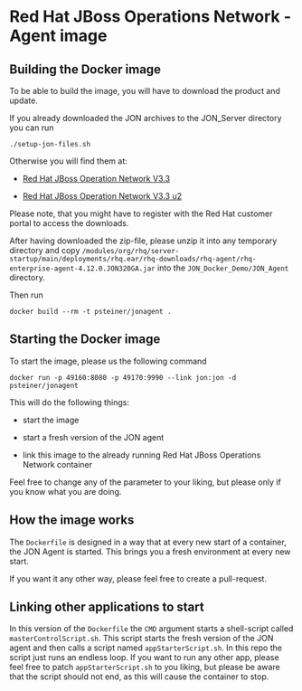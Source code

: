 Red Hat JBoss Operations Network - Agent image	
==============================================

Building the Docker image
-------------------------

To be able to build the image, you will have to download the product and update.

If you already downloaded the JON archives to the JON_Server directory you can run
```
./setup-jon-files.sh
```

Otherwise you will find them at:

* [Red Hat JBoss Operation Network V3.3](https://access.redhat.com/jbossnetwork/restricted/softwareDetail.html?softwareId=34143&product=em&version=3.3&downloadType=distributions)

* [Red Hat JBoss Operation Network V3.3 u2](https://access.redhat.com/jbossnetwork/restricted/softwareDetail.html?softwareId=37793&product=em&version=3.3&downloadType=patches)

Please note, that you might have to register with the Red Hat customer portal to access the downloads.

After having downloaded the zip-file, please unzip it into any temporary directory and copy `/modules/org/rhq/server-startup/main/deployments/rhq.ear/rhq-downloads/rhq-agent/rhq-enterprise-agent-4.12.0.JON320GA.jar` into the `JON_Docker_Demo/JON_Agent` directory.

Then run
```
docker build --rm -t psteiner/jonagent .
```


Starting the Docker image
-------------------------

To start the image, please us the following command
```
docker run -p 49160:8080 -p 49170:9990 --link jon:jon -d psteiner/jonagent
```

This will do the following things:

 * start the image

 * start a fresh version of the JON agent

 * link this image to the already running Red Hat JBoss Operations Network container

Feel free to change any of the parameter to your liking, but please only if you know what
you are doing.

How the image works
-------------------
 
The `Dockerfile` is designed in a way that at every new start of a container, the JON Agent is started.
This brings you a fresh environment at every new start.

If you want it any other way, please feel free to create a pull-request.

Linking other applications to start
-----------------------------------

In this version of the `Dockerfile` the `CMD` argument starts a shell-script called `masterControlScript.sh`. This script starts the fresh version of the JON agent and then calls a script named `appStarterScript.sh`. In this repo the script just runs an endless loop. If you want to run any other app, please feel free to patch `appStarterScript.sh` to you liking, but please be aware that the script should not end, as this will cause the
container to stop.

